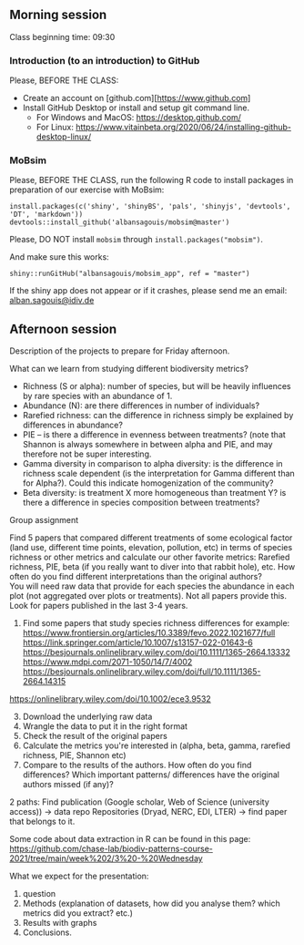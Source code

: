 ## Morning session

Class beginning time: 09:30  

### Introduction (to an introduction) to GitHub
Please, BEFORE THE CLASS:
 + Create an account on [github.com][https://www.github.com]
 + Install GitHub Desktop or install and setup git command line.  
   - For Windows and MacOS: https://desktop.github.com/  
   - For Linux: https://www.vitainbeta.org/2020/06/24/installing-github-desktop-linux/


### MoBsim
Please, BEFORE THE CLASS, run the following R code to install packages in preparation of our exercise with MoBsim:
```
install.packages(c('shiny', 'shinyBS', 'pals', 'shinyjs', 'devtools', 'DT', 'markdown'))
devtools::install_github('albansagouis/mobsim@master')
```
Please, DO NOT install `mobsim` through `install.packages("mobsim")`.

And make sure this works:
```
shiny::runGitHub("albansagouis/mobsim_app", ref = "master")
```
If the shiny app does not appear or if it crashes, please send me an email: alban.sagouis@idiv.de


## Afternoon session

Description of the projects to prepare for Friday afternoon.

What can we learn from studying different biodiversity metrics? 
-	Richness (S or alpha): number of species, but will be heavily influences by rare species with an abundance of 1.  
-	Abundance (N): are there differences in number of individuals?
-	Rarefied richness: can the difference in richness simply be explained by differences in abundance? 
-	PIE – is there a difference in evenness between treatments? (note that Shannon is always somewhere in between alpha and PIE, and may therefore not be super interesting. 
-	Gamma diversity in comparison to alpha diversity: is the difference in richness scale dependent (is the interpretation for Gamma different than for Alpha?). Could this indicate homogenization of the community? 
-	Beta diversity: is treatment X more homogeneous than treatment Y? is there a difference in species composition between treatments? 



Group assignment 

Find 5 papers that compared different treatments of some ecological factor (land use, different time points, elevation, pollution, etc) in terms of species richness or other metrics and calculate our other favorite metrics: Rarefied richness, PIE, beta (if you really want to diver into that rabbit hole), etc. How often do you find different interpretations than the original authors?  
You will need raw data that provide for each species the abundance in each plot (not aggregated over plots or treatments). Not all papers provide this. Look for papers published in the last 3-4 years. 

1)	Find some papers that study species richness differences 
for example: 
https://www.frontiersin.org/articles/10.3389/fevo.2022.1021677/full
https://link.springer.com/article/10.1007/s13157-022-01643-6
https://besjournals.onlinelibrary.wiley.com/doi/10.1111/1365-2664.13332
https://www.mdpi.com/2071-1050/14/7/4002
https://besjournals.onlinelibrary.wiley.com/doi/full/10.1111/1365-2664.14315

https://onlinelibrary.wiley.com/doi/10.1002/ece3.9532

3)	Download the underlying raw data 
4)	Wrangle the data to put it in the right format 
5)	Check the result of the original papers
6)	Calculate the metrics you're interested in (alpha, beta, gamma, rarefied richness, PIE, Shannon etc)
7)	Compare to the results of the authors. How often do you find differences? Which important patterns/ differences have the original authors missed (if any)?
 

2 paths: 
Find publication (Google scholar, Web of Science (university access)) -> data repo 
Repositories (Dryad, NERC, EDI, LTER) -> find paper that belongs to it. 

Some code about data extraction in R can be found in this page:  
https://github.com/chase-lab/biodiv-patterns-course-2021/tree/main/week%202/3%20-%20Wednesday



What we expect for the presentation: 

1) question
2) Methods (explanation of datasets, how did you analyse them? which metrics did you extract? etc.) 
3) Results with graphs 
4) Conclusions.






